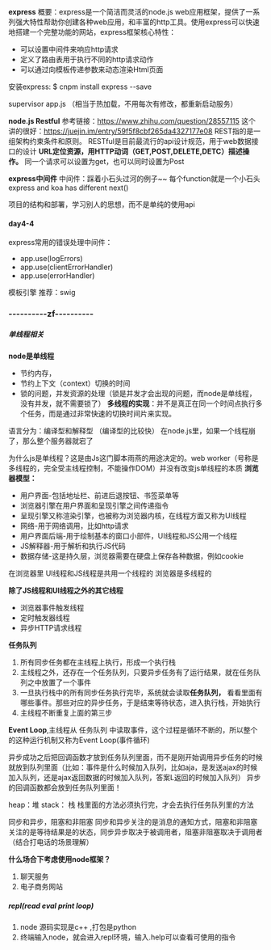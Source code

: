 **express**
概要：express是一个简洁而灵活的node.js web应用框架，提供了一系列强大特性帮助你创建各种web应用，和丰富的http工具。使用express可以快速地搭建一个完整功能的网站，express框架核心特性：
* 可以设置中间件来响应http请求
* 定义了路由表用于执行不同的http请求动作
* 可以通过向模板传递参数来动态渲染Html页面

安装express: $ cnpm install express --save

supervisor app.js  （相当于热加载，不用每次有修改，都重新启动服务）

**node.js Restful**
参考链接：https://www.zhihu.com/question/28557115
这个讲的很好：https://juejin.im/entry/59f5f8cbf265da4327177e08
REST指的是一组架构约束条件和原则。
RESTful是目前最流行的api设计规范，用于web数据接口的设计
**URL定位资源，用HTTP动词（GET,POST,DELETE,DETC）描述操作。**
同一个请求可以设置为get，也可以同时设置为Post

**express中间件**
中间件：踩着小石头过河的例子~~
每个function就是一个小石头
express and koa has different next() 

项目的结构和部署，学习别人的思想，而不是单纯的使用api

#### day4-4
express常用的错误处理中间件：
* app.use(logErrors)
* app.use(clientErrorHandler)
* app.use(errorHandler)

模板引擎
推荐：swig



### ----------zf----------

##### 单线程相关
**node是单线程**
* 节约内存，
* 节约上下文（context）切换的时间
* 锁的问题，并发资源的处理（锁是并发才会出现的问题，而node是单线程，没有并发，就不需要锁了）
**多线程的实现**：并不是真正在同一个时间点执行多个任务，而是通过非常快速的切换时间片来实现。

语言分为：编译型和解释型 （编译型的比较快）
在node.js里，如果一个线程崩了，那么整个服务器就宕了

为什么js是单线程？这是由Js这门脚本雨燕的用途决定的。web worker（号称是多线程的，完全受主线程控制，不能操作DOM）并没有改变js单线程的本质
**浏览器模型：**
* 用户界面-包括地址栏、前进后退按钮、书签菜单等
* 浏览器引擎在用户界面和呈现引擎之间传递指令
* 呈现引擎又称渲染引擎，也被称为浏览器内核，在线程方面又称为UI线程
* 网络-用于网络调用，比如http请求
* 用户界面后端-用于绘制基本的窗口小部件，UI线程和JS公用一个线程
* JS解释器-用于解析和执行JS代码
* 数据存储-这是持久层，浏览器需要在硬盘上保存各种数据，例如cookie

在浏览器里  UI线程和JS线程是共用一个线程的
浏览器是多线程的

**除了JS线程和UI线程之外的其它线程**
* 浏览器事件触发线程
* 定时触发器线程
* 异步HTTP请求线程

**任务队列**
1. 所有同步任务都在主线程上执行，形成一个执行栈
2. 主线程之外，还存在一个任务队列，只要异步任务有了运行结果，就在任务队列之中放置了一个事件
3. 一旦执行栈中的所有同步任务执行完毕，系统就会读取**任务队列，** 看看里面有哪些事件。那些对应的异步任务，于是结束等待状态，进入执行栈，开始执行
4. 主线程不断重复上面的第三步

**Event Loop**,主线程从 任务队列 中读取事件，这个过程是循环不断的，所以整个的这种运行机制又称为Event Loop(事件循环)

异步成功之后把回调函数才放到任务队列里面，而不是刚开始调用异步任务的时候就放到队列里面（比如：事件是什么时候加入队列，比如aja，是发送ajax的时候加入队列，还是ajax返回数据的时候加入队列，答案L返回的时候加入队列）
异步的回调函数都会放到任务队列里面！

heap：堆 stack： 栈
栈里面的方法必须执行完，才会去执行任务队列里的方法

同步和异步，阻塞和非阻塞
同步和异步关注的是消息的通知方式，阻塞和非阻塞关注的是等待结果是的状态，同步异步取决于被调用者，阻塞非阻塞取决于调用者（结合打电话的场景理解）

**什么场合下考虑使用node框架？**
1. 聊天服务
2. 电子商务网站

##### repl(read eval print loop)

1. node 源码实现是c++ ,打包是python
2. 终端输入node，就会进入repl环境，输入.help可以查看可使用的指令
